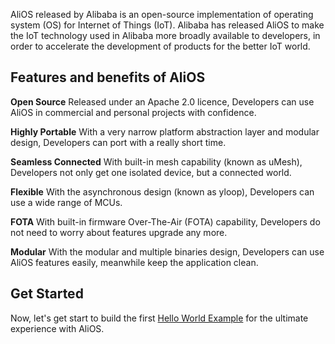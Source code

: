 AliOS released by Alibaba is an open-source implementation of operating system (OS) for Internet of Things (IoT). Alibaba has released AliOS to make the IoT technology used in Alibaba more broadly available to developers, in order to accelerate the development of products for the better IoT world.

## Features and benefits of AliOS

**Open Source**
Released under an Apache 2.0 licence, Developers can use AliOS in commercial and personal projects with confidence.

**Highly Portable**
With a very narrow platform abstraction layer and modular design, Developers can port with a really short time.

**Seamless Connected**
With built-in mesh capability (known as uMesh), Developers not only get one isolated device, but a connected world.

**Flexible**
With the asynchronous design (known as yloop), Developers can use a wide range of MCUs.

**FOTA**
With built-in firmware Over-The-Air (FOTA) capability, Developers do not need to worry about features upgrade any more.

**Modular**
With the modular and multiple binaries design, Developers can use AliOS features easily, meanwhile keep the application clean.

## Get Started  
Now, let's get start to build the first [Hello World Example](https://github.com/alibaba/AliOS/wiki/AliOS-APP-DEV-Guide) for the ultimate experience with AliOS.
